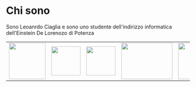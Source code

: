 <h1>Chi sono</h1>
<p>Sono Leoanrdo Ciaglia e sono uno studente dell'indirizzo informatica dell'Einstein De Lorenozo di Potenza</p>

<table>
  <tr>
    <td><img src="https://www.distortionbyte.com/images/it/informatica/linguaggi/linguaggio-c/c-programming.svg" height="100px" width="100px"/></td>
    <td><img src="https://upload.wikimedia.org/wikipedia/commons/thumb/1/18/ISO_C%2B%2B_Logo.svg/160px-ISO_C%2B%2B_Logo.svg.png" height="80px" width="80px"/></td>
    <td><img src="https://upload.wikimedia.org/wikipedia/commons/thumb/b/bd/Logo_C_sharp.svg/1200px-Logo_C_sharp.svg.png" height="80px" width="80px"/></td>
    <td><img src="https://www.aktsrl.com/wp-content/uploads/2022/05/img-articolo-java-1080x675.jpg" height="100px" width="140px"/></td>
    <td><img src="https://upload.wikimedia.org/wikipedia/commons/thumb/6/61/HTML5_logo_and_wordmark.svg/800px-HTML5_logo_and_wordmark.svg.png" height="100px" width="100px"/></td>
    <td><img src="https://upload.wikimedia.org/wikipedia/commons/thumb/b/b2/Bootstrap_logo.svg/800px-Bootstrap_logo.svg.png" height="100px" width="100px"/></td>
  </tr>
</table>
